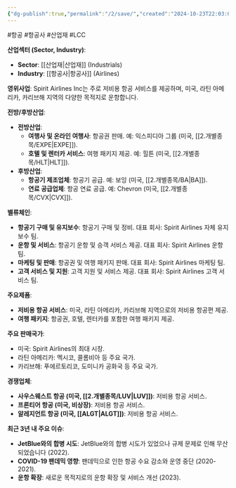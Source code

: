 ```yaml
---
{"dg-publish":true,"permalink":"/2/save/","created":"2024-10-23T22:03:02.241+09:00","updated":"2025-07-29T21:37:05.153+09:00"}
---
```


#항공 #항공사 #산업재 #LCC 


**산업섹터 (Sector, Industry)**:

- **Sector**: [[산업재\|산업재]] (Industrials)
- **Industry**: [[항공사\|항공사]] (Airlines)

**영위사업**: Spirit Airlines Inc는 주로 저비용 항공 서비스를 제공하며, 미국, 라틴 아메리카, 카리브해 지역의 다양한 목적지로 운항합니다.

**전방/후방산업**:

- **전방산업**:
    - **여행사 및 온라인 여행사**: 항공권 판매. 예: 익스피디아 그룹 (미국, [[2.개별종목/EXPE\|EXPE]]).
    - **호텔 및 렌터카 서비스**: 여행 패키지 제공. 예: 힐튼 (미국, [[2.개별종목/HLT\|HLT]]).
- **후방산업**:
    - **항공기 제조업체**: 항공기 공급. 예: 보잉 (미국, [[2.개별종목/BA\|BA]]).
    - **연료 공급업체**: 항공 연료 공급. 예: Chevron (미국, [[2.개별종목/CVX\|CVX]]).

**밸류체인**:

- **항공기 구매 및 유지보수**: 항공기 구매 및 정비. 대표 회사: Spirit Airlines 자체 유지보수 팀.
- **운항 및 서비스**: 항공기 운항 및 승객 서비스 제공. 대표 회사: Spirit Airlines 운항 팀.
- **마케팅 및 판매**: 항공권 및 여행 패키지 판매. 대표 회사: Spirit Airlines 마케팅 팀.
- **고객 서비스 및 지원**: 고객 지원 및 서비스 제공. 대표 회사: Spirit Airlines 고객 서비스 팀.

**주요제품**:

- **저비용 항공 서비스**: 미국, 라틴 아메리카, 카리브해 지역으로의 저비용 항공편 제공.
- **여행 패키지**: 항공권, 호텔, 렌터카를 포함한 여행 패키지 제공.

**주요 판매국가**:

- 미국: Spirit Airlines의 최대 시장.
- 라틴 아메리카: 멕시코, 콜롬비아 등 주요 국가.
- 카리브해: 푸에르토리코, 도미니카 공화국 등 주요 국가.

**경쟁업체**:

- **사우스웨스트 항공 (미국, [[2.개별종목/LUV\|LUV]])**: 저비용 항공 서비스.
- **프론티어 항공 (미국, 비상장)**: 저비용 항공 서비스.
- **알레지언트 항공 (미국, [[ALGT\|ALGT]])**: 저비용 항공 서비스.


**최근 3년 내 주요 이슈**:

- **JetBlue와의 합병 시도**: JetBlue와의 합병 시도가 있었으나 규제 문제로 인해 무산되었습니다 (2022).
- **COVID-19 팬데믹 영향**: 팬데믹으로 인한 항공 수요 감소와 운영 중단 (2020-2021).
- **운항 확장**: 새로운 목적지로의 운항 확장 및 서비스 개선 (2023).